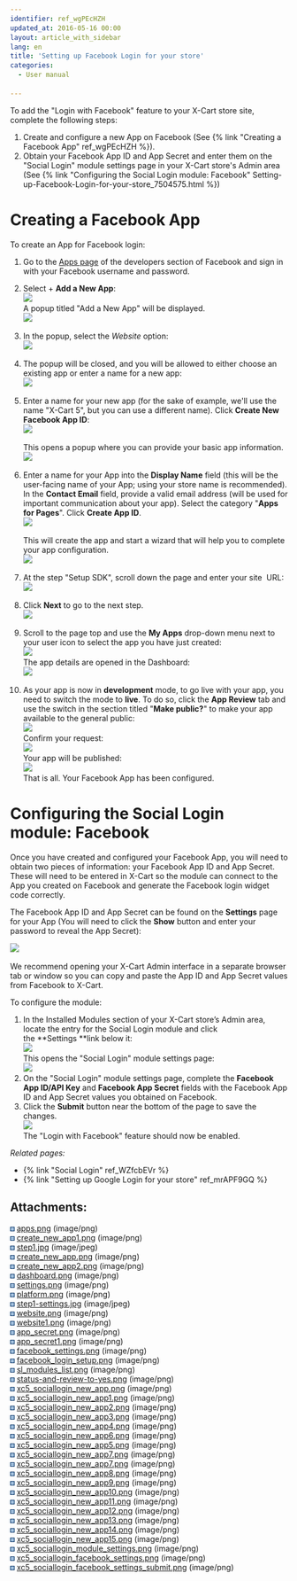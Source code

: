 ```yaml
---
identifier: ref_wgPEcHZH
updated_at: 2016-05-16 00:00
layout: article_with_sidebar
lang: en
title: 'Setting up Facebook Login for your store'
categories:
  - User manual

---
```



To add the "Login with Facebook" feature to your X-Cart store site, complete the following steps:

1.  Create and configure a new App on Facebook (See {% link "Creating a Facebook App" ref_wgPEcHZH %}).
2.  Obtain your Facebook App ID and App Secret and enter them on the "Social Login" module settings page in your X-Cart store's Admin area (See {% link "Configuring the Social Login module: Facebook" Setting-up-Facebook-Login-for-your-store_7504575.html %})

# Creating a Facebook App

To create an App for Facebook login:

1.  Go to the [Apps page](https://developers.facebook.com/apps) of the developers section of Facebook and sign in with your Facebook username and password.
2.  Select + **Add a New App**:  
    ![]({{site.baseurl}}/attachments/7504575/9439746.png?effects=drop-shadow)  
    A popup titled "Add a New App" will be displayed.  
    ![]({{site.baseurl}}/attachments/7504575/9439747.png?effects=drop-shadow)
3.  In the popup, select the _Website_ option:  
    ![]({{site.baseurl}}/attachments/7504575/9439748.png?effects=drop-shadow)

4.  The popup will be closed, and you will be allowed to either choose an existing app or enter a name for a new app:  
    ![]({{site.baseurl}}/attachments/7504575/9439749.png?effects=drop-shadow)

5.  Enter a name for your new app (for the sake of example, we'll use the name "X-Cart 5", but you can use a different name). Click **Create New Facebook App ID**:  
    ![]({{site.baseurl}}/attachments/7504575/9439750.png?effects=drop-shadow)

    This opens a popup where you can provide your basic app information.   
    ![]({{site.baseurl}}/attachments/7504575/9439752.png?effects=drop-shadow)

6.  Enter a name for your App into the **Display Name** field (this will be the user-facing name of your App; using your store name is recommended). In the **Contact Email** field, provide a valid email address (will be used for important communication about your app). Select the category "**Apps for Pages**". Click **Create App ID**.  
    ![]({{site.baseurl}}/attachments/7504575/9439751.png?effects=drop-shadow)

    This will create the app and start a wizard that will help you to complete your app configuration.  
    ![]({{site.baseurl}}/attachments/7504575/9439781.png?effects=drop-shadow)

7.  At the step "Setup SDK", scroll down the page and enter your site  URL:  
    ![]({{site.baseurl}}/attachments/7504575/9439783.png?effects=drop-shadow)
8.  Click **Next** to go to the next step.  
    ![]({{site.baseurl}}/attachments/7504575/9439784.png?effects=drop-shadow)  

9.  Scroll to the page top and use the **My Apps** drop-down menu next to your user icon to select the app you have just created:  
    ![]({{site.baseurl}}/attachments/7504575/9439785.png?effects=drop-shadow)  
    The app details are opened in the Dashboard:  
    ![]({{site.baseurl}}/attachments/7504575/9439786.png?effects=drop-shadow)
10.  As your app is now in **development** mode, to go live with your app, you need to switch the mode to **live**. To do so, click the **App Review** tab and use the switch in the section titled "**Make <your app name> public?**" to make your app available to the general public:  
    ![]({{site.baseurl}}/attachments/7504575/9439787.png?effects=drop-shadow)  
    Confirm your request:  
    ![]({{site.baseurl}}/attachments/7504575/9439788.png?effects=drop-shadow)  
    Your app will be published:  
    ![]({{site.baseurl}}/attachments/7504575/9439789.png?effects=drop-shadow)  
    That is all. Your Facebook App has been configured.

# Configuring the Social Login module: Facebook

Once you have created and configured your Facebook App, you will need to obtain two pieces of information: your Facebook App ID and App Secret. These will need to be entered in X-Cart so the module can connect to the App you created on Facebook and generate the Facebook login widget code correctly.

The Facebook App ID and App Secret can be found on the **Settings** page for your App (You will need to click the **Show** button and enter your password to reveal the App Secret):

![]({{site.baseurl}}/attachments/7504575/9439790.png?effects=drop-shadow)

We recommend opening your X-Cart Admin interface in a separate browser tab or window so you can copy and paste the App ID and App Secret values from Facebook to X-Cart.

To configure the module:

1.  In the Installed Modules section of your X-Cart store’s Admin area, locate the entry for the Social Login module and click the **Settings **link below it:  
    ![]({{site.baseurl}}/attachments/7504575/9439791.png?effects=drop-shadow)  
    This opens the "Social Login" module settings page:  
    ![]({{site.baseurl}}/attachments/7504575/9439792.png?effects=drop-shadow)
2.  On the "Social Login" module settings page, complete the **Facebook App ID/API Key** and **Facebook App Secret** fields with the Facebook App ID and App Secret values you obtained on Facebook. 
3.  Click the **Submit** button near the bottom of the page to save the changes.  
    ![]({{site.baseurl}}/attachments/7504575/9439793.png?effects=drop-shadow)  
    The "Login with Facebook" feature should now be enabled.

_Related pages:_

*   {% link "Social Login" ref_WZfcbEVr %}
*   {% link "Setting up Google Login for your store" ref_mrAPF9GQ %}

## Attachments:

![](images/icons/bullet_blue.gif) [apps.png]({{site.baseurl}}/attachments/7504575/7602302.png) (image/png)  
![](images/icons/bullet_blue.gif) [create_new_app1.png]({{site.baseurl}}/attachments/7504575/7602303.png) (image/png)  
![](images/icons/bullet_blue.gif) [step1.jpg]({{site.baseurl}}/attachments/7504575/7602304.jpg) (image/jpeg)  
![](images/icons/bullet_blue.gif) [create_new_app.png]({{site.baseurl}}/attachments/7504575/7602305.png) (image/png)  
![](images/icons/bullet_blue.gif) [create_new_app2.png]({{site.baseurl}}/attachments/7504575/7602306.png) (image/png)  
![](images/icons/bullet_blue.gif) [dashboard.png]({{site.baseurl}}/attachments/7504575/7602307.png) (image/png)  
![](images/icons/bullet_blue.gif) [settings.png]({{site.baseurl}}/attachments/7504575/7602308.png) (image/png)  
![](images/icons/bullet_blue.gif) [platform.png]({{site.baseurl}}/attachments/7504575/7602309.png) (image/png)  
![](images/icons/bullet_blue.gif) [step1-settings.jpg]({{site.baseurl}}/attachments/7504575/7602310.jpg) (image/jpeg)  
![](images/icons/bullet_blue.gif) [website.png]({{site.baseurl}}/attachments/7504575/7602311.png) (image/png)  
![](images/icons/bullet_blue.gif) [website1.png]({{site.baseurl}}/attachments/7504575/7602312.png) (image/png)  
![](images/icons/bullet_blue.gif) [app_secret.png]({{site.baseurl}}/attachments/7504575/7602313.png) (image/png)  
![](images/icons/bullet_blue.gif) [app_secret1.png]({{site.baseurl}}/attachments/7504575/7602314.png) (image/png)  
![](images/icons/bullet_blue.gif) [facebook_settings.png]({{site.baseurl}}/attachments/7504575/7602315.png) (image/png)  
![](images/icons/bullet_blue.gif) [facebook_login_setup.png]({{site.baseurl}}/attachments/7504575/7602316.png) (image/png)  
![](images/icons/bullet_blue.gif) [sl_modules_list.png]({{site.baseurl}}/attachments/7504575/7602322.png) (image/png)  
![](images/icons/bullet_blue.gif) [status-and-review-to-yes.png]({{site.baseurl}}/attachments/7504575/8355856.png) (image/png)  
![](images/icons/bullet_blue.gif) [xc5_sociallogin_new_app.png]({{site.baseurl}}/attachments/7504575/9439746.png) (image/png)  
![](images/icons/bullet_blue.gif) [xc5_sociallogin_new_app1.png]({{site.baseurl}}/attachments/7504575/9439747.png) (image/png)  
![](images/icons/bullet_blue.gif) [xc5_sociallogin_new_app2.png]({{site.baseurl}}/attachments/7504575/9439748.png) (image/png)  
![](images/icons/bullet_blue.gif) [xc5_sociallogin_new_app3.png]({{site.baseurl}}/attachments/7504575/9439749.png) (image/png)  
![](images/icons/bullet_blue.gif) [xc5_sociallogin_new_app4.png]({{site.baseurl}}/attachments/7504575/9439750.png) (image/png)  
![](images/icons/bullet_blue.gif) [xc5_sociallogin_new_app6.png]({{site.baseurl}}/attachments/7504575/9439751.png) (image/png)  
![](images/icons/bullet_blue.gif) [xc5_sociallogin_new_app5.png]({{site.baseurl}}/attachments/7504575/9439752.png) (image/png)  
![](images/icons/bullet_blue.gif) [xc5_sociallogin_new_app7.png]({{site.baseurl}}/attachments/7504575/9439782.png) (image/png)  
![](images/icons/bullet_blue.gif) [xc5_sociallogin_new_app7.png]({{site.baseurl}}/attachments/7504575/9439781.png) (image/png)  
![](images/icons/bullet_blue.gif) [xc5_sociallogin_new_app8.png]({{site.baseurl}}/attachments/7504575/9439783.png) (image/png)  
![](images/icons/bullet_blue.gif) [xc5_sociallogin_new_app9.png]({{site.baseurl}}/attachments/7504575/9439784.png) (image/png)  
![](images/icons/bullet_blue.gif) [xc5_sociallogin_new_app10.png]({{site.baseurl}}/attachments/7504575/9439785.png) (image/png)  
![](images/icons/bullet_blue.gif) [xc5_sociallogin_new_app11.png]({{site.baseurl}}/attachments/7504575/9439786.png) (image/png)  
![](images/icons/bullet_blue.gif) [xc5_sociallogin_new_app12.png]({{site.baseurl}}/attachments/7504575/9439787.png) (image/png)  
![](images/icons/bullet_blue.gif) [xc5_sociallogin_new_app13.png]({{site.baseurl}}/attachments/7504575/9439788.png) (image/png)  
![](images/icons/bullet_blue.gif) [xc5_sociallogin_new_app14.png]({{site.baseurl}}/attachments/7504575/9439789.png) (image/png)  
![](images/icons/bullet_blue.gif) [xc5_sociallogin_new_app15.png]({{site.baseurl}}/attachments/7504575/9439790.png) (image/png)  
![](images/icons/bullet_blue.gif) [xc5_sociallogin_module_settings.png]({{site.baseurl}}/attachments/7504575/9439791.png) (image/png)  
![](images/icons/bullet_blue.gif) [xc5_sociallogin_facebook_settings.png]({{site.baseurl}}/attachments/7504575/9439792.png) (image/png)  
![](images/icons/bullet_blue.gif) [xc5_sociallogin_facebook_settings_submit.png]({{site.baseurl}}/attachments/7504575/9439793.png) (image/png)